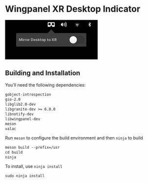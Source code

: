 # Wingpanel XR Desktop Indicator

![Screenshot](data/screenshot.png?raw=true)

## Building and Installation

You'll need the following dependencies:

    gobject-introspection
    gio-2.0
    libglib2.0-dev
    libgranite-dev >= 6.0.0
    libnotify-dev
    libwingpanel-dev
    meson
    valac

Run `meson` to configure the build environment and then `ninja` to build

    meson build --prefix=/usr
    cd build
    ninja

To install, use `ninja install`

    sudo ninja install
